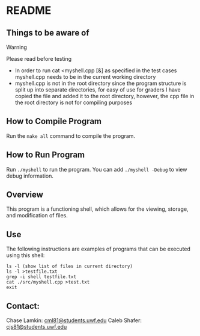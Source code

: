 # README

## Things to be aware of
> [!WARNING]
> Please read before testing

- In order to run cat <myshell.cpp [&] as specified in the test cases myshell.cpp needs to be in the current working directory
 - myshell.cpp is not in the root directory since the program structure is split up into separate directories, for easy of use for graders I have copied the file and added it to the root directory, however, the cpp file in the root directory is not for compiling purposes

## How to Compile Program

Run the `make all` command to compile the program.

## How to Run Program

Run `./myshell` to run the program. You can add `./myshell -Debug` to view debug information.


## Overview
This program is a functioning shell, which allows for the viewing, storage, and modification of files.

## Use
The following instructions are examples of programs that can be executed using this shell:
```
ls -l (show list of files in current directory)
ls -l >testfile.txt
grep -i shell testfile.txt
cat ./src/myshell.cpp >test.txt
exit
``````
## Contact:
Chase Lamkin: cml81@students.uwf.edu
Caleb Shafer: cjs81@students.uwf.edu
